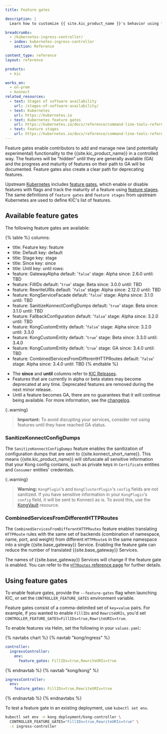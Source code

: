 ```yaml
---
title: Feature gates

description: |
  Learn how to customize {{ site.kic_product_name }}'s behavior using feature flags

breadcrumbs:
  - /kubernetes-ingress-controller/
  - index: kubernetes-ingress-controller
    section: Reference

content_type: reference
layout: reference

products:
  - kic

works_on:
  - on-prem
  - konnect
related_resources:
  - text: Stages of software availability
    url: /stages-of-software-availability/
  - text: Kubernetes
    url: https://kubernetes.io
  - text: Kubernetes feature gates
    url: https://kubernetes.io/docs/reference/command-line-tools-reference/feature-gates/
  - text: Feature stages
    url: https://kubernetes.io/docs/reference/command-line-tools-reference/feature-gates/#feature-stages
---
```



Feature gates enable contributors to add and manage new (and potentially experimental) functionality to the {{site.kic_product_name}} in a controlled way. The features will be "hidden" until they are generally available (GA) and the progress and maturity of features on their path to GA will be documented. Feature gates also create a clear path for deprecating features.

Upstream [Kubernetes](https://kubernetes.io) includes [feature gates](https://kubernetes.io/docs/reference/command-line-tools-reference/feature-gates/), which enable or disable features with flags and track the maturity of a feature using [feature stages](https://kubernetes.io/docs/reference/command-line-tools-reference/feature-gates/#feature-stages).
The same definitions of `feature gates` and `feature stages` from upstream Kubernetes are used to define KIC's list of features.


## Available feature gates

The following feature gates are available:

{% table %}
columns:
  - title: Feature
    key: feature
  - title: Default
    key: default
  - title: Stage
    key: stage
  - title: Since
    key: since
  - title: Until
    key: until
rows:
  - feature: GatewayAlpha
    default: '`false`'
    stage: Alpha
    since: 2.6.0
    until: TBD
  - feature: FillIDs
    default: '`true`'
    stage: Beta
    since: 3.0.0
    until: TBD
  - feature: RewriteURIs
    default: '`false`'
    stage: Alpha
    since: 2.12.0
    until: TBD
  - feature: KongServiceFacade
    default: '`false`'
    stage: Alpha
    since: 3.1.0
    until: TBD
  - feature: SanitizeKonnectConfigDumps
    default: '`true`'
    stage: Beta
    since: 3.1.0
    until: TBD
  - feature: FallbackConfiguration
    default: '`false`'
    stage: Alpha
    since: 3.2.0
    until: TBD
  - feature: KongCustomEntity
    default: '`false`'
    stage: Alpha
    since: 3.2.0
    until: 3.3.0
  - feature: KongCustomEntity
    default: '`true`'
    stage: Beta
    since: 3.3.0
    until: 3.4.0
  - feature: KongCustomEntity
    default: '`true`'
    stage: GA
    since: 3.4.0
    until: TBD
  - feature: CombinedServicesFromDifferentHTTPRoutes
    default: '`false`'
    stage: Alpha
    since: 3.4.0
    until: TBD
{% endtable %}

* The **since** and **until** columns refer to [KIC Releases](https://github.com/Kong/kubernetes-ingress-controller/releases).
* Features that are currently in alpha or beta states may become deprecated at any time. Deprecated features are removed during the next minor release.
* Until a feature becomes GA, there are no guarantees that it will continue being available. For more information, see the [changelog](https://github.com/Kong/kubernetes-ingress-controller/blob/main/CHANGELOG.md).

{:.warning}
>**Important:** To avoid disrupting your services, consider not using features until they have reached GA status.

### SanitizeKonnectConfigDumps

The `SanitizeKonnectConfigDumps` feature enables the sanitization of configuration dumps that are sent to {{site.konnect_short_name}}.
This means {{site.kic_product_name}} will obfuscate all sensitive information that your Kong config contains, such as
private keys in `Certificate` entities and `Consumer` entities' credentials.

{:.warning}
> **Warning:** `KongPlugin`'s and `KongClusterPlugin`'s `config` fields are not sanitized. If you have sensitive information
> in your `KongPlugin`'s `config` field, it will be sent to Konnect as is. To avoid this, use the
> [KongVault](/kubernetes-ingress-controller/{{page.release}}/reference/custom-resources/#kongvault) resource.

### CombinedServicesFromDifferentHTTPRoutes

The `CombinedServicesFromDifferentHTTPRoutes` feature enables translating `HTTPRoute` rules
with the same set of backends (combination of namespace, name, port, and weight) from different `HTTPRoute`s in the same namespace
into a single {{site.base_gateway}} Service. Enabling the feature gate can reduce the number of translated {{site.base_gateway}} Services.

The names of {{site.base_gateway}} Services will change if the feature gate is enabled.
You can refer to the [`HTTRoutes` reference page](/kubernetes-ingress-controller/faq/combining-httproutes/) for further details.


## Using feature gates

To enable feature gates, provide the `--feature-gates` flag when launching KIC, or set the `CONTROLLER_FEATURE_GATES` environment variable.

Feature gates consist of a comma-delimited set of `key=value` pairs. For example, if you wanted to enable `FillIDs` and `RewriteURIs`, you'd set `CONTROLLER_FEATURE_GATES=FillIDs=true,RewriteURIs=true`.

To enable features via Helm, set the following in your `values.yaml`:

{% navtabs chart %}
{% navtab "kong/ingress" %}
```yaml
controller:
  ingressController:
    env:
      feature_gates: FillIDs=true,RewriteURIs=true
```
{% endnavtab %}
{% navtab "kong/kong" %}
```yaml
ingressController:
  env:
    feature_gates: FillIDs=true,RewriteURIs=true
```
{% endnavtab %}
{% endnavtabs %}

To test a feature gate in an existing deployment, use `kubectl set env`.

```bash
kubectl set env -n kong deployment/kong-controller \
  CONTROLLER_FEATURE_GATES="FillIDs=true,RewriteURIs=true" \
  -c ingress-controller
```